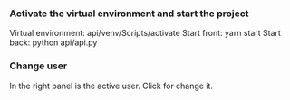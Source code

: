 ### Activate the virtual environment and start the project
Virtual environment: api/venv/Scripts/activate
Start front: yarn start 
Start back: python api/api.py

### Change user
In the right panel is the active user. Click for change it. 
